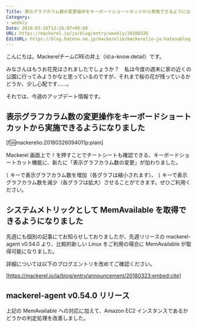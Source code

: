 ```yaml
---
Title: 表示グラフカラム数の変更操作をキーボードショートカットから実施できるようになりました　ほか
Category:
- weekly
Date: 2018-03-26T12:26:07+09:00
URL: https://mackerel.io/ja/blog/entry/weekly/20180326
EditURL: https://blog.hatena.ne.jp/mackerelio/mackerelio-ja.hatenablog.mackerel.io/atom/entry/17391345971629528986
---
```


こんにちは。MackerelチームCREの井上（id:a-know:detail）です。

みなさんはもうお花見はされましたでしょうか？　私は今度の週末に家の近くの公園に行ってみようかなと思っているのですが、それまで桜の花が残っているかどうか、少し心配です......。

それでは、今週のアップデート情報です。

## 表示グラフカラム数の変更操作をキーボードショートカットから実施できるようになりました
[f:id:mackerelio:20180326094011p:plain]

Mackerel 画面上で `?` を押すことでチートシートも確認できる、キーボードショートカット機能に、新たに「表示グラフカラム数の変更」が加わりました。

`[` キーで表示グラフカラム数を増加（各グラフは縮小されます）、 `]` キーで表示グラフカラム数を減少（各グラフは拡大）させることができます。ぜひご利用ください。


## システムメトリックとして MemAvailable を取得できるようになりました
先週にも個別の記事にてお知らせしておりましたが、先週リリースの mackerel-agent v0.54.0 より、比較的新しい Linux をご利用の場合に MemAvailable が取得可能になりました。

詳細については以下のブログエントリを改めてご確認ください。



[https://mackerel.io/ja/blog/entry/announcement/20180323:embed:cite]




## mackerel-agent v0.54.0 リリース
上記の MemAvailable への対応に加えて、Amazon EC2 インスタンスであるかどうかの判定処理を改善しました。
